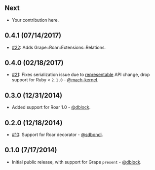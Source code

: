 Next
----

* Your contribution here.


0.4.1 (07/14/2017)
----

* [#22](https://github.com/ruby-grape/grape-roar/pull/22): Adds Grape::Roar::Extensions::Relations.


0.4.0 (02/18/2017)
------------------

* [#21](https://github.com/ruby-grape/grape-roar/pull/21): Fixes serialization issue due to [representable](https://github.com/trailblazer/representable) API change, drop support for Ruby < `2.1.0` - [@mach-kernel](https://github.com/mach-kernel).


0.3.0 (12/31/2014)
------------------

* Added support for Roar 1.0 - [@dblock](https://github.com/dblock).


0.2.0 (12/18/2014)
------------------

* [#10](https://github.com/ruby-grape/grape-roar/pull/10): Support for Roar decorator - [@sdbondi](https://github.com/sdbondi).


0.1.0 (7/17/2014)
-----------------

* Initial public release, with support for Grape `present` - [@dblock](https://github.com/dblock).

